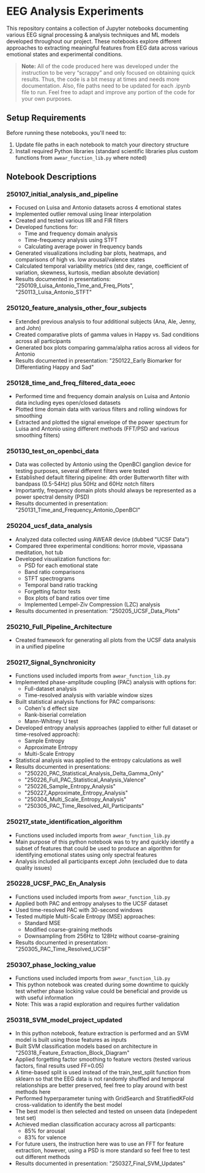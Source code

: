 # EEG Analysis Experiments

This repository contains a collection of Jupyter notebooks documenting various EEG signal processing & analysis techniques and ML models developed throughout our project. These notebooks explore different approaches to extracting meaningful features from EEG data across various emotional states and experimental conditions.

> **Note:**  All of the code produced here was developed under the instruction to be very “scrappy” and only focused on obtaining quick results. Thus, the code is a bit messy at times and needs more documentation. Also, file paths need to be updated for each .ipynb file to run. Feel free to adapt and improve any portion of the code for your own purposes.

## Setup Requirements

Before running these notebooks, you'll need to:
1. Update file paths in each notebook to match your directory structure
2. Install required Python libraries (standard scientific libraries plus custom functions from `awear_function_lib.py` where noted)

## Notebook Descriptions

### 250107_initial_analysis_and_pipeline
- Focused on Luisa and Antonio datasets across 4 emotional states
- Implemented outlier removal using linear interpolation
- Created and tested various IIR and FIR filters
- Developed functions for:
  - Time and frequency domain analysis
  - Time-frequency analysis using STFT
  - Calculating average power in frequency bands
- Generated visualizations including bar plots, heatmaps, and comparisons of high vs. low arousal/valence states
- Calculated temporal variability metrics (std dev, range, coefficient of variation, skewness, kurtosis, median absolute deviation)
- Results documented in presentations: "250109_Luisa_Antonio_Time_and_Freq_Plots", "250113_Luisa_Antonio_STFT"

### 250120_feature_analysis_other_four_subjects
- Extended previous analysis to four additional subjects (Ana, Ale, Jenny, and John)
- Created comparative plots of gamma values in Happy vs. Sad conditions across all participants
- Generated box plots comparing gamma/alpha ratios across all videos for Antonio
- Results documented in presentation: "250122_Early Biomarker for Differentiating Happy and Sad"

### 250128_time_and_freq_filtered_data_eoec
- Performed time and frequency domain analysis on Luisa and Antonio data including eyes open/closed datasets
- Plotted time domain data with various filters and rolling windows for smoothing
- Extracted and plotted the signal envelope of the power spectrum for Luisa and Antonio using different methods (FFT/PSD and various smoothing filters)

### 250130_test_on_openbci_data
- Data was collected by Antonio using the OpenBCI ganglion device for testing purposes, several different filters were tested
- Established default filtering pipeline: 4th order Butterworth filter with bandpass (0.5-54Hz) plus 50Hz and 60Hz notch filters
- Importantly, frequency domain plots should always be represented as a power spectral density (PSD) 
- Results documented in presentation: "250131_Time_and_Frequency_Antonio_OpenBCI"

### 250204_ucsf_data_analysis
- Analyzed data collected using AWEAR device (dubbed "UCSF Data")
- Compared three experimental conditions: horror movie, vipassana meditation, hot tub
- Developed visualization functions for:
  - PSD for each emotional state
  - Band ratio comparisons
  - STFT spectrograms
  - Temporal band ratio tracking
  - Forgetting factor tests
  - Box plots of band ratios over time
  - Implemented Lempel-Ziv Compression (LZC) analysis
- Results documented in presentation: "250205_UCSF_Data_Plots"

### 250210_Full_Pipeline_Architecture
- Created framework for generating all plots from the UCSF data analysis in a unified pipeline

### 250217_Signal_Synchronicity
- Functions used included imports from `awear_function_lib.py`
- Implemented phase-amplitude coupling (PAC) analysis with options for:
  - Full-dataset analysis
  - Time-resolved analysis with variable window sizes
- Built statistical analysis functions for PAC comparisons:
  - Cohen's d effect size
  - Rank-biserial correlation
  - Mann-Whitney U test
- Developed entropy analysis approaches (applied to either full dataset or time-resolved approach):
  - Sample Entropy
  - Approximate Entropy
  - Multi-Scale Entropy
- Statistical analysis was applied to the entropy calculations as well
- Results documented in presentations: 
  - "250220_PAC_Statistical_Analysis_Delta_Gamma_Only"
  - "250226_Full_PAC_Statistical_Analysis_Valence"
  - "250226_Sample_Entropy_Analysis"
  - "250227_Approximate_Entropy_Analysis"
  - "250304_Multi_Scale_Entropy_Analysis"
  - "250305_PAC_Time_Resolved_All_Participants"

### 250217_state_identification_algorithm
- Functions used included imports from `awear_function_lib.py`
- Main purpose of this python notebook was to try and quickly identify a subset of features that could be used to produce an
  algorithm for identifying emotional states using only spectral features
- Analysis included all participants except John (excluded due to data quality issues)

### 250228_UCSF_PAC_En_Analysis
- Functions used included imports from `awear_function_lib.py`
- Applied both PAC and entropy analyses to the UCSF dataset
- Used time-resolved PAC with 30-second windows
- Tested multiple Multi-Scale Entropy (MSE) approaches:
  - Standard MSE
  - Modified coarse-graining methods
  - Downsampling from 256Hz to 128Hz without coarse-graining
- Results documented in presentation: "250305_PAC_Time_Resolved_UCSF"

### 250307_phase_locking_value
- Functions used included imports from `awear_function_lib.py`
- This python notebook was created during some downtime to quickly test whether phase locking value could be beneficial and provide us with useful information 
- Note: This was a rapid exploration and requires further validation

### 250318_SVM_model_project_updated
- In this python notebook, feature extraction is performed and an SVM model is built using those features as inputs
- Built SVM classification models based on architecture in "250318_Feature_Extraction_Block_Diagram"
- Applied forgetting factor smoothing to feature vectors (tested various factors, final results used FF=0.05)
- A time-based split is used instead of the train_test_split function from sklearn so that the EEG data is not 
  randomly shuffled and temporal relationships are better preserved, feel free to play around with best methods here
- Performed hyperparameter tuning with GridSearch and StratifiedKFold cross-validation to identify the best model
- The best model is then selected and tested on unseen data (indepedent test set)
- Achieved median classification accuracy across all particpants:
  - 85% for arousal
  - 83% for valence
- For future users, the instruction here was to use an FFT for feature extraction, however, 
  using a PSD is more standard so feel free to test out different methods
- Results documented in presentation: "250327_Final_SVM_Updates"
